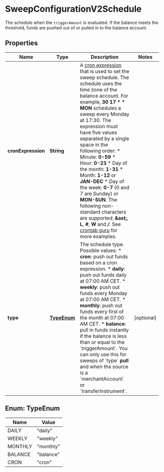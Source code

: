 

# SweepConfigurationV2Schedule

The schedule when the `triggerAmount` is evaluated. If the balance meets the threshold, funds are pushed out of or pulled in to the balance account.

## Properties

| Name | Type | Description | Notes |
|------------ | ------------- | ------------- | -------------|
|**cronExpression** | **String** | A [cron expression](https://en.wikipedia.org/wiki/Cron#CRON_expression) that is used to set the sweep schedule. The schedule uses the time zone of the balance account. For example, **30 17 * * MON** schedules a sweep every Monday at 17:30.  The expression must have five values separated by a single space in the following order:  * Minute: **0-59**  * Hour: **0-23**  * Day of the month: **1-31**  * Month: **1-12** or **JAN-DEC**  * Day of the week: **0-7** (0 and 7 are Sunday) or **MON-SUN**.  The following non-standard characters are supported: **&amp;ast;**, **L**, **#**, **W** and **_/_**. See [crontab guru](https://crontab.guru/) for more examples. |  |
|**type** | [**TypeEnum**](#TypeEnum) | The schedule type.  Possible values:  * **cron**: push out funds based on a cron expression.  * **daily**: push out funds daily at 07:00 AM CET.  * **weekly**: push out funds every Monday at 07:00 AM CET.  * **monthly**: push out funds every first of the month at 07:00 AM CET.  * **balance**: pull in funds instantly if the balance is less than or equal to the &#x60;triggerAmount&#x60;. You can only use this for sweeps of &#x60;type&#x60; **pull** and when the source is a &#x60;merchantAccount&#x60; or &#x60;transferInstrument&#x60;. |  [optional] |



## Enum: TypeEnum

| Name | Value |
|---- | -----|
| DAILY | &quot;daily&quot; |
| WEEKLY | &quot;weekly&quot; |
| MONTHLY | &quot;monthly&quot; |
| BALANCE | &quot;balance&quot; |
| CRON | &quot;cron&quot; |




